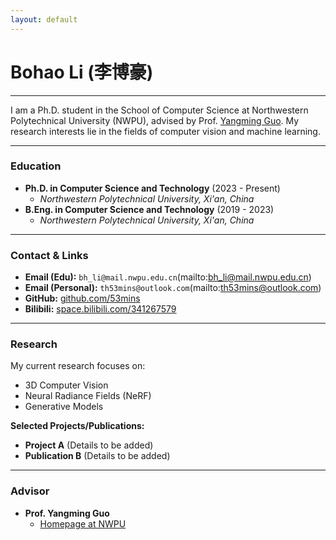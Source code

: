 ```yaml
---
layout: default
---
```


# **Bohao Li (李博豪)**

---

<!-- <img src="assets/img/logo.png" alt="Bohao Li" width="200"/> -->

I am a Ph.D. student in the School of Computer Science at Northwestern Polytechnical University (NWPU), advised by Prof. [Yangming Guo](https://teacher.nwpu.edu.cn/guoyangming.html). My research interests lie in the fields of computer vision and machine learning.

---

### **Education**

* **Ph.D. in Computer Science and Technology** (2023 - Present)
    * *Northwestern Polytechnical University, Xi'an, China*
* **B.Eng. in Computer Science and Technology** (2019 - 2023)
    * *Northwestern Polytechnical University, Xi'an, China*

---

### **Contact & Links**

* **Email (Edu):** `bh_li@mail.nwpu.edu.cn`(mailto:bh_li@mail.nwpu.edu.cn)
* **Email (Personal):** `th53mins@outlook.com`(mailto:th53mins@outlook.com)
* **GitHub:** [github.com/53mins](https://github.com/53mins)
* **Bilibili:** [space.bilibili.com/341267579](https://space.bilibili.com/341267579)

---

### **Research**

My current research focuses on:
* 3D Computer Vision
* Neural Radiance Fields (NeRF)
* Generative Models

**Selected Projects/Publications:**

* **Project A** (Details to be added)
* **Publication B** (Details to be added)

---

### **Advisor**

* **Prof. Yangming Guo**
    * [Homepage at NWPU](https://teacher.nwpu.edu.cn/guoyangming.html)